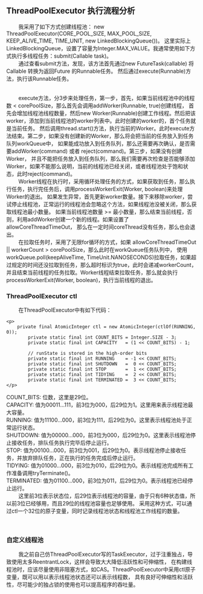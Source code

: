 ## ThreadPoolExecutor 执行流程分析

&emsp;&emsp; 我采用了如下方式创建线程池：
new ThreadPoolExecutor(CORE_POOL_SIZE, MAX_POOL_SIZE, KEEP_ALIVE_TIME, TIME_UNIT, new LinkedBlockingQueue())。
这里实际上LinkedBlockingQueue，设置了容量为Integer.MAX_VALUE。我通常使用如下方式执行多线程任务：submit(Callable<T> task)。
<br>
&emsp;&emsp; 通过查看submit方法，发现，该方法首先通过new FutureTask<T>(callable) 将 Callable<T> 转换为返回Future<T> 的Runnable任务。
然后通过execute(Runnable)方法，执行该Runnable任务。

<br>
&emsp;&emsp; execute方法，分3步来处理任务，第一步，首先，如果当前线程池中的线程数 < corePoolSize，那么首先会调用addWorker(Runnable, true)创建线程，
首先会增加线程池线程数量，然后new Worker(Runnable)创建工作线程。然后把该worker，添加到当前线程池的worker列表中。此时创建的worker的，首个任务就是当前任务。
然后调用thread.start()方法，执行当前的Worker。此时execute方法结束。第二步，如果没有创建新的Worker，那么将会把当前的任务放入到任务队列workQueue中，
如果能成功放入到任务队列，那么还需要再次确认，是否需要addWorker(command) 或者 reject(command)。第三步，如果没有创建Worker，
并且不能把任务放入到任务队列，那么我们需要再次检查是否能够添加Worker，如果不能那么说明，当前的线程池已经关闭，或者线程池处于饱和状态，此时reject(command)。

<br>
&emsp;&emsp; Worker线程在执行时，采用循环处理任务的方式，如果获取到任务，那么执行任务，执行完任务后，调用processWorkerExit(Worker, boolean)来处理Worker的退出。
如果发生异常，首先更新worker数量。接下来移除worker，尝试停止线程池，正常运行的线程池会忽略这个方法，如果线程池没被关闭，那么获取线程池最小数量。
如果当前线程池数量 >= 最小数量，那么结束当前线程，否则，利用addWorker创建一个新的线程。如果设置了allowCoreThreadTimeOut，
那么在一定时间coreThread没有任务，那么也会退出。

<br>
&emsp;&emsp; 在拉取任务时，采用了无限for循环的方式，如果 allowCoreThreadTimeOut || workerCount > corePoolSize，那么此时在workQueue任务队列中，
使用workQueue.poll(keepAliveTime, TimeUnit.NANOSECONDS)拉取任务，如果超过规定的时间还没拉取到任务，那么超时标识为true，此时会递减workerCount，
并且结束当前线程的任务拉取。Worker线程结束拉取任务，那么就会执行processWorkerExit(Worker, boolean)，执行当前线程的退出。

<br>

### ThreadPoolExecutor ctl
&emsp;&emsp; 在ThreadPoolExecutor中有如下代码：

    <p>
        private final AtomicInteger ctl = new AtomicInteger(ctlOf(RUNNING, 0));
            private static final int COUNT_BITS = Integer.SIZE - 3;
            private static final int CAPACITY   = (1 << COUNT_BITS) - 1;
        
            // runState is stored in the high-order bits
            private static final int RUNNING    = -1 << COUNT_BITS;
            private static final int SHUTDOWN   =  0 << COUNT_BITS;
            private static final int STOP       =  1 << COUNT_BITS;
            private static final int TIDYING    =  2 << COUNT_BITS;
            private static final int TERMINATED =  3 << COUNT_BITS;
    </p>
COUNT_BITS: 位数，这里是29位。
<br>
CAPACITY: 值为00011...111，前3位为000，后29位为1。这里用来表示线程池最大容量。
<br>
RUNNING: 值为11100...000，前3位为111，后29位为0。这里表示线程池处于正常运行状态。
<br>
SHUTDOWN: 值为00000...000，前3位为000，后29位为0。这里表示线程池停止接收任务，排队任务执行完毕后停止运行。
<br>
STOP: 值为00100...000，前3位为001，后29位为0。表示线程池停止接收任务，并放弃排队任务，正在执行的任务完成后停止运行。
<br>
TIDYING: 值为01000...000，前3位为010，后29位为0。表示线程池完成所有工作准备调用tryTerminate()。
<br>
TERMINATED: 值为01100...000，前3位为011，后29位为0。表示线程池已经停止运行。
<br>
&emsp;&emsp; 这里前3位表示状态位，后29位表示线程池的容量，由于只有6种状态值，所以前3位已经够用，而且29位的线程池容量也足够使用。
采用这种方式，可以通过ctl一个32位的原子变量，同时记录线程池状态和线程池工作线程的数量。

<br>

### 自定义线程池
&emsp;&emsp; 我之前自己仿ThreadPoolExecutor写的TaskExecutor，过于注重独占，导致使用太多ReentrantLock，这样会导致大大降低活跃性和可伸缩性，
在构建线程池时，应该尽量使用非阻塞方式，如CAS。ThreadPoolExecutor中采用ctl原子变量，既可以用以表示线程池状态还可以表示线程数，
具有良好可伸缩性和活跃性，尽可能少的独占锁的使用也可以提高程序的吞吐量。